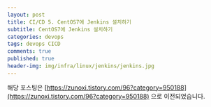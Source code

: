 ```yaml
---
layout: post
title: CI/CD 5. CentOS7에 Jenkins 설치하기
subtitle: CentOS7에 Jenkins 설치하기
categories: devops
tags: devops CICD
comments: true
published: true
header-img: img/infra/linux/jenkins/jenkins.jpg
---
```


해당 포스팅은 [https://zunoxi.tistory.com/96?category=950188](https://zunoxi.tistory.com/96?category=950188) 으로 이전되었습니다.
<!--

## 개요
> `Centos7` linux 서버에 `Jenkins`설치하기
  
- 목차
	- [`1. Jenkins 설치`](#1-jenkins-설치)
	- [`2. Jenkins 구성수정`](#2-jenkins-구성수정)
	- [`3. Jenkins 시작 및 접속`](#3-jenkins-시작-및-접속)
	- [`4. Jenkins Plug-in 설치`](#4-jenkins-plug-in-설치)
  
## Jenkins on Centos7
---
지난 포스팅에서 CI/CD 파이프라인 구축시, 컨테이너환경이 아닌서버에서 환경을 구축하는 경우의 Gitlab설치를 다뤄봤다. 이번에는 해당서버에 Jenkins까지 구축하고 본격적인 CI/CD기반을 만들어본다.

<br>

이번 포스팅에서는 테스트용으로 운영중인 **리눅스의 로컬환경(Centos7)에서 Gitlab-ce 서버를 설치**해보려한다.

**참고했던 블로그 포스트**

-   [https://blog.jiniworld.me/88](https://blog.jiniworld.me/88)

---

### **1. Jenkins 설치**

Jenkins를 설치이전 **`Public Key를 설정`** 해서 yum에서 패키지를 다운받을 수 있게 한다.

```
$ sudo wget -O /etc/yum.repos.d/jenkins.repo https://pkg.jenkins.io/redhat-stable/jenkins.repo
$ sudo rpm --import https://pkg.jenkins.io/redhat-stable/jenkins.io.key
```

다음, Jenkins를 설치한다.

```
sudo yum install jenkins
```

<br>

---
### **2. Jenkins 구성수정**

Jenkins의 `기본포트는 8080`으로 설정이 되어있다. 일반적으로 톰캣같은 WAS가 8080으로 포트를 사용하고 있기에 겹칠수 있으므로 포트를 변경해준다. 필자같은 경우는 `7009포트로 변경`했다.

```
$ sudo vi /etc/sysconfig/jenkins
.
.
JENKINS_PORT="7009"  # 해당파일의 JENKINS_PORT="8080"을 수정
.
.
```

다음, 너무나도 당연하지만 변경한 Jenkins의 포트에대해 `방화벽오픈`해준다.

```
firewall-cmd --permanent --add-port=7009/tcp
systemctl restart firewalld
```

<br>

---
### **3. Jenkins 시작 및 접속**

방화벽오픈까지 완료되면 `sudo systemctl start jenkins`를 입력해준다.

그리고 브라우저의 `http://ip:port` 혹은 `http://도메인`을 입력한다.

아래 사진처럼 나왔다면 정상적으로 설치가 완료된것이다.

<br>

![그림1](/assets/img/infra/linux/jenkins/1.png)

<br>

초기비밀번호를 확인해야하니 화면에 나온처럼 경로의 파일을 확인 후 빈칸에 입력한다.

```
sudo cat /var/lib/jenkins/secrets/initialAdminPassword
```


<br>

---
### **4. Jenkins Plug-in 설치**


초기 비밀번호를 입력하면 `플러그인`을 설치할 수 있는 화면이 나온다. 이때 'Select plugins to install' 을 클릭하여 직접 플러그인을 설치한다.

다음 포스팅에 몇가지 플러그인을 더 설치할 예정으로 최초 설치시에는 github, gitlab만 추가로 더 선택하여 설치 해보도록한다. 

<br>

기존 선택된 플러그인에서 github, gitlab만 선택 후 설치를 진행하면 아래와 같은 화면이 나온다.

![그림2](/assets/img/infra/linux/jenkins/2.png)

<br>

---
### **5. 계정정보 입력 및 도메인 확인**

<br>

해당 화면에서는 젠킨스에서 사용할 계정명과 암호를 입력한다. 여러번 설치하고 사용하며 느낀것은 계정명을 자주 까먹는(?) 경우가 있어서, 필자는 admin으로 설정했다.. 


![그림3](/assets/img/infra/linux/jenkins/3.png)

<br>

다음 본인이 사용할 주소와 포트 혹은 도메인이 정상적으로 입력이 되어있는지 확인한다.

<br>

![그림4](/assets/img/infra/linux/jenkins/4.png)

<br>

최초 설치과정 완료 :)

![그림5](/assets/img/infra/linux/jenkins/5.png)

<br>

이렇게 메인페이지까지 접속이 되었다면 설치가 완료된것이다.

<br>

![그림6](/assets/img/infra/linux/jenkins/6.png)


이제 gitlab과 jenkins를 이용해서 CICD 테스트의 일환으로 `서버에 파일을 배포`해보는 테스트를 진행해볼 예정이다 :)


